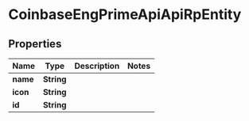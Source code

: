 
# CoinbaseEngPrimeApiApiRpEntity

## Properties
Name | Type | Description | Notes
------------ | ------------- | ------------- | -------------
**name** | **String** |  | 
**icon** | **String** |  | 
**id** | **String** |  | 



